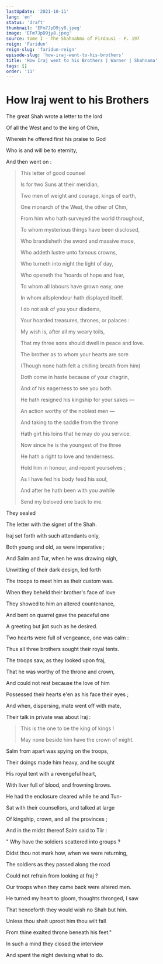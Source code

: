 ```yaml
---
lastUpdate: '2021-10-11'
lang: 'en'
status: 'draft'
thumbnail: 'EFm7JpD9jy8.jpeg'
image: 'EFm7JpD9jy8.jpeg'
source: tome I - The Shahnahma of Firdausi - P. 197
reign: 'Faridun'
reign-slug: 'faridun-reign'
episode-slug: 'how-iraj-went-to-his-brothers'
title: 'How Iraj went to his Brothers | Warner | Shahnama'
tags: []
order: '11'
---
```


<!-- LTeX: language=en -->

# How Iraj went to his Brothers

The great Shah wrote a letter to the lord

Of all the West and to the king of Chin,

Wherein he offered first his praise to God

Who is and will be to eternity,

And then went on :

> This letter of good counsel
>
> Is for two Suns at their meridian,
>
> Two men of weight and courage, kings of earth,
>
> One monarch of the West, the other of Chm,
>
> From him who hath surveyed the world throughout,
>
> To whom mysterious things have been disclosed,
>
> Who brandisheth the sword and massive mace,
>
> Who addeth lustre unto famous crowns,
>
> Who turneth into night the light of day,
>
> Who openeth the 'hoards of hope and fear,
>
> To whom all labours have grown easy, one
>
> In whom allsplendour hath displayed itself.
>
> I do not ask of you your diadems,
>
> Your hoarded treasures, thrones, or palaces :
>
> My wish is, after all my weary toils,
>
> That my three sons should dwell in peace and love.
>
> The brother as to whom your hearts are sore
>
> (Though none hath felt a chilling breath from him)
>
> Doth come in haste because of your chagrin,
>
> And of his eagerness to see you both.
>
> He hath resigned his kingship for your sakes —
>
> An action worthy of the noblest men —
>
> And taking to the saddle from the throne
>
> Hath girt his loins that he may do you service.
>
> Now since he is the youngest of the three
>
> He hath a right to love and tenderness.
>
> Hold him in honour, and repent yourselves ;
>
> As I have fed his body feed his soul,
>
> And after he hath been with you awhile
>
> Send my beloved one back to me.

They sealed

The letter with the signet of the Shah.

Iraj set forth with such attendants only,

Both young and old, as were imperative ;

And Salm and Tur, when he was drawing nigh,

Unwitting of their dark design, led forth

The troops to meet him as their custom was.

When they beheld their brother's face of love

They showed to him an altered countenance,

And bent on quarrel gave the peaceful one

A greeting but jiot such as he desired.

Two hearts were full of vengeance, one was calm :

Thus all three brothers sought their royal tents.

The troops saw, as they looked upon fraj,

That he was worthy of the throne and crown,

And could not rest because the love of him

Possessed their hearts e'en as his face their eyes ;

And when, dispersing, mate went off with mate,

Their talk in private was about Iraj :

> This is the one to be the king of kings !
>
> May none beside him have the crown of might.

Salm from apart was spying on the troops,

Their doings made him heavy, and he sought

His royal tent with a revengeful heart,

With liver full of blood, and frowning brows.

He had the enclosure cleared while he and Tun-

Sat with their counsellors, and talked at large

Of kingship, crown, and all the provinces ;

And in the midst thereof Salm said to Tiir :

" Why have the soldiers scattered into groups ?

Didst thou not mark how, when we were returning,

The soldiers as they passed along the road

Could not refrain from looking at fraj ?

Our troops when they came back were altered men.

He turned my heart to gloom, thoughts thronged, I saw

That henceforth they would wish no Shah but him.

Unless thou shalt uproot him thou wilt fall

From thine exalted throne beneath his feet."

In such a mind they closed the interview

And spent the night devising what to do.
